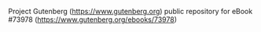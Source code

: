 Project Gutenberg (https://www.gutenberg.org) public repository for
eBook #73978 (https://www.gutenberg.org/ebooks/73978)
